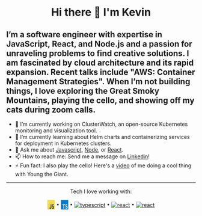 
<h1 align="center">Hi there 👋 I'm Kevin</h1>

I’m a software engineer with expertise in JavaScript, React, and Node.js and a passion for unraveling problems to find creative solutions. I am fascinated by cloud architecture and its rapid expansion. Recent talks include "AWS: Container Management Strategies". When I’m not building things, I love exploring the Great Smoky Mountains, playing the cello, and showing off my cats during zoom calls.
---
- 🔭 I’m currently working on ClusterWatch, an open-source Kubernetes monitoring and visualization tool.
- 🌱 I’m currently learning about Helm charts and containerizing services for deployment in Kubernetes clusters.
- 💬 Ask me about [Javascript](https://developer.mozilla.org/en-US/docs/Web/JavaScript), [Node](https://nodejs.org/en), or [React](https://react.dev/).
- 📫 How to reach me: Send me a message on [Linkedin](https://www.linkedin.com/in/kevin-hendrix-sw/)!
- ⚡ Fun fact: I also play the cello! Here's a [video](https://www.youtube.com/watch?v=Cz-syZ0QZMw) of me doing a cool thing with Young the Giant. 
---
<p align="center">
Tech I love working with:
</p>

<p align="center">
<a title="JavaScript" href="https://developer.mozilla.org/en-US/docs/Web/JavaScript" target="_blank" rel="noreferrer"> 
<img align="center" src="https://raw.githubusercontent.com/devicons/devicon/master/icons/javascript/javascript-original.svg" alt="javascript" width="20" height="26"/></a> •
<a title="TypeScript" href="https://www.typescriptlang.org/" target="_blank" rel="noreferrer"> 
<img align="center" src="https://raw.githubusercontent.com/devicons/devicon/master/icons/typescript/typescript-original.svg" alt="typescript" width="20" height="26"/></a> •
<a title="tRPC" href="https://trpc.io/" target="_blank" rel="noreferrer"> 
<img align="center" src="https://raw.githubusercontent.com/trpc/trpc/e0df4a2d5b498dd953a65901e04915c6e3f7ecc5/www/static/img/logo-no-text.svg" alt="typescript" width="20" height="26"/></a> •
<a title="React" href="https://react.dev/" target="_blank" rel="noreferrer"> 
<img align="center" src="https://cdn.jsdelivr.net/gh/devicons/devicon/icons/react/react-original.svg" alt="react" width="20" height="26"/></a> •
<a title="Node.js" href="https://nodejs.org/en" target="_blank" rel="noreferrer"> 
<img align="center" src="https://cdn.jsdelivr.net/gh/devicons/devicon/icons/nodejs/nodejs-original.svg" alt="react" width="20" height="26"/></a>

            
          
